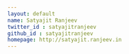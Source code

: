 ```yaml
---
layout: default
name: Satyajit Ranjeev
twitter_id : satyajitranjeev
github_id : satyajitranjeev
homepage: http://satyajit.ranjeev.in
---
```

